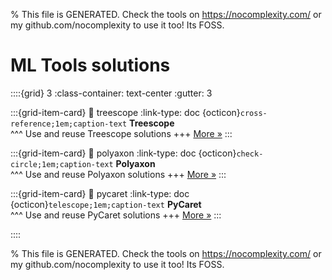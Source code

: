 
% This file is GENERATED. Check the tools on https://nocomplexity.com/ or my github.com/nocomplexity to use it too! Its FOSS. 

# ML Tools solutions 
::::{grid} 3
:class-container: text-center
:gutter: 3 

:::{grid-item-card}
:link: treescope
:link-type: doc
{octicon}`cross-reference;1em;caption-text` **Treescope**        
^^^
Use and reuse Treescope solutions
+++
[More »](treescope)
:::

:::{grid-item-card}
:link: polyaxon
:link-type: doc
{octicon}`check-circle;1em;caption-text` **Polyaxon**        
^^^
Use and reuse Polyaxon solutions
+++
[More »](polyaxon)
:::

:::{grid-item-card}
:link: pycaret
:link-type: doc
{octicon}`telescope;1em;caption-text` **PyCaret**        
^^^
Use and reuse PyCaret solutions
+++
[More »](pycaret)
:::

::::


% This file is GENERATED. Check the tools on https://nocomplexity.com/ or my github.com/nocomplexity to use it too! Its FOSS. 

